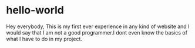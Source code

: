 # hello-world
Hey everybody,
This is my first ever experience in any kind of website and I would say that I am not a good programmer.I  dont even know the basics of what I have to do in my project.
